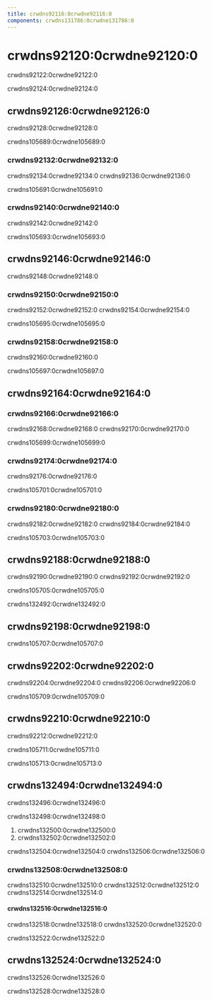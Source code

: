 ```yaml
---
title: crwdns92116:0crwdne92116:0
components: crwdns131786:0crwdne131786:0
---
```


# crwdns92120:0crwdne92120:0

<p class="description">crwdns92122:0crwdne92122:0</p>

crwdns92124:0crwdne92124:0

## crwdns92126:0crwdne92126:0

crwdns92128:0crwdne92128:0

crwdns105689:0crwdne105689:0

### crwdns92132:0crwdne92132:0

crwdns92134:0crwdne92134:0 crwdns92136:0crwdne92136:0

crwdns105691:0crwdne105691:0

### crwdns92140:0crwdne92140:0

crwdns92142:0crwdne92142:0

crwdns105693:0crwdne105693:0

## crwdns92146:0crwdne92146:0

crwdns92148:0crwdne92148:0

### crwdns92150:0crwdne92150:0

crwdns92152:0crwdne92152:0 crwdns92154:0crwdne92154:0

crwdns105695:0crwdne105695:0

### crwdns92158:0crwdne92158:0

crwdns92160:0crwdne92160:0

crwdns105697:0crwdne105697:0

## crwdns92164:0crwdne92164:0

### crwdns92166:0crwdne92166:0

crwdns92168:0crwdne92168:0 crwdns92170:0crwdne92170:0

crwdns105699:0crwdne105699:0

### crwdns92174:0crwdne92174:0

crwdns92176:0crwdne92176:0

crwdns105701:0crwdne105701:0

### crwdns92180:0crwdne92180:0

crwdns92182:0crwdne92182:0 crwdns92184:0crwdne92184:0

crwdns105703:0crwdne105703:0

## crwdns92188:0crwdne92188:0

crwdns92190:0crwdne92190:0 crwdns92192:0crwdne92192:0

crwdns105705:0crwdne105705:0

crwdns132492:0crwdne132492:0

## crwdns92198:0crwdne92198:0

crwdns105707:0crwdne105707:0

## crwdns92202:0crwdne92202:0

crwdns92204:0crwdne92204:0 crwdns92206:0crwdne92206:0

crwdns105709:0crwdne105709:0

## crwdns92210:0crwdne92210:0

crwdns92212:0crwdne92212:0

crwdns105711:0crwdne105711:0

crwdns105713:0crwdne105713:0

## crwdns132494:0crwdne132494:0

crwdns132496:0crwdne132496:0

crwdns132498:0crwdne132498:0

1. crwdns132500:0crwdne132500:0
2. crwdns132502:0crwdne132502:0

crwdns132504:0crwdne132504:0 crwdns132506:0crwdne132506:0

### crwdns132508:0crwdne132508:0

crwdns132510:0crwdne132510:0 crwdns132512:0crwdne132512:0 crwdns132514:0crwdne132514:0

#### crwdns132516:0crwdne132516:0

crwdns132518:0crwdne132518:0 crwdns132520:0crwdne132520:0

crwdns132522:0crwdne132522:0

## crwdns132524:0crwdne132524:0

crwdns132526:0crwdne132526:0

crwdns132528:0crwdne132528:0